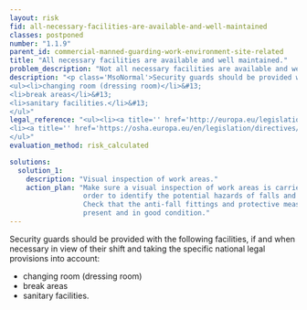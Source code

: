 ```yaml
---
layout: risk
fid: all-necessary-facilities-are-available-and-well-maintained
classes: postponed
number: "1.1.9"
parent_id: commercial-manned-guarding-work-environment-site-related
title: "All necessary facilities are available and well maintained."
problem_description: "Not all necessary facilities are available and well maintained."
description: "<p class='MsoNormal'>Security guards should be provided with the following facilities, if and when necessary in view of their shift and taking the specific national legal provisions into account:</p>&#13;
<ul><li>changing room (dressing room)</li>&#13;
<li>break areas</li>&#13;
<li>sanitary facilities.</li>&#13;
</ul>"
legal_reference: "<ul><li><a title='' href='http://europa.eu/legislation_summaries/employment_and_social_policy/health_hygiene_safety_at_work/c11113_en.htm' rel='nofollow' target='_blank'>89/391/CEE Implementing measures to improve the health and safety of workers (framework directive).</a></li>&#13;
<li><a title='' href='https://osha.europa.eu/en/legislation/directives/workplaces-equipment-signs-personal-protective-equipment/osh-directives/2' rel='nofollow' target='_blank'>89/654/EEC Directive on the minimum safety and health requirements for the workplace</a>.</li>&#13;
</ul>"
evaluation_method: risk_calculated

solutions:
  solution_1:
    description: "Visual inspection of work areas."
    action_plan: "Make sure a visual inspection of work areas is carried out in
                  order to identify the potential hazards of falls and slips.
                  Check that the anti-fall fittings and protective measures are
                  present and in good condition."
---
```

Security guards should be provided with the following facilities, if and when
necessary in view of their shift and taking the specific national legal
provisions into account:

  * changing room (dressing room)
  * break areas
  * sanitary facilities.


